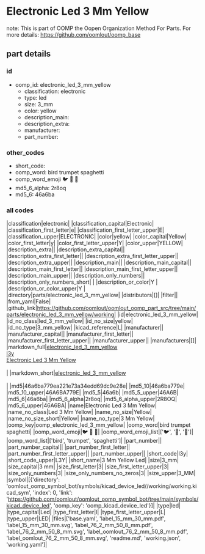 # Electronic Led 3 Mm Yellow  

note: This is part of OOMP the Oopen Organization Method For Parts. For more details: https://github.com/oomlout/oomp_base

##  part details





### id
* oomp_id: electronic_led_3_mm_yellow
  * classification: electronic
  * type: led
  * size: 3_mm
  * color: yellow
  * description_main: 
  * description_extra: 
  * manufacturer: 
  * part_number: 

### other_codes
* short_code: 
* oomp_word: bird trumpet spaghetti
* oomp_word_emoji :bird: :trumpet: :spaghetti:
* md5_6_alpha: 2r8oq
* md5_6: 46a6ba

### all codes 
|classification|electronic|
|classification_capital|Electronic|
|classification_first_letter|e|
|classification_first_letter_upper|E|
|classification_upper|ELECTRONIC|
|color|yellow|
|color_capital|Yellow|
|color_first_letter|y|
|color_first_letter_upper|Y|
|color_upper|YELLOW|
|description_extra||
|description_extra_capital||
|description_extra_first_letter||
|description_extra_first_letter_upper||
|description_extra_upper||
|description_main||
|description_main_capital||
|description_main_first_letter||
|description_main_first_letter_upper||
|description_main_upper||
|description_only_numbers||
|description_only_numbers_short| |
|description_or_color|Y |
|description_or_color_upper|Y |
|directory|parts/electronic_led_3_mm_yellow|
|distributors|[]|
|filter||
|from_yaml|False|
|github_link|https://github.com/oomlout/oomlout_oomp_part_src/tree/main/parts/electronic_led_3_mm_yellow/working|
|id|electronic_led_3_mm_yellow|
|id_no_class|led_3_mm_yellow|
|id_no_size|yellow|
|id_no_type|3_mm_yellow|
|kicad_reference|L|
|manufacturer||
|manufacturer_capital||
|manufacturer_first_letter||
|manufacturer_first_letter_upper||
|manufacturer_upper||
|manufacturers|[]|
|markdown_full|[electronic_led_3_mm_yellow](https://github.com/oomlout/oomlout_oomp_part_src/tree/main/parts/electronic_led_3_mm_yellow/working)<br>[l3y](https://github.com/oomlout/oomlout_oomp_part_src/tree/main/parts/electronic_led_3_mm_yellow/working)<br>[Electronic Led 3 Mm Yellow](https://github.com/oomlout/oomlout_oomp_part_src/tree/main/parts/electronic_led_3_mm_yellow/working)<br><br>|
|markdown_short|[electronic_led_3_mm_yellow](https://github.com/oomlout/oomlout_oomp_part_src/tree/main/parts/electronic_led_3_mm_yellow/working)<br><br>|
|md5|46a6ba779ea221e73a34edd69dc9e28e|
|md5_10|46a6ba779e|
|md5_10_upper|46A6BA779E|
|md5_5|46a6b|
|md5_5_upper|46A6B|
|md5_6|46a6ba|
|md5_6_alpha|2r8oq|
|md5_6_alpha_upper|2R8OQ|
|md5_6_upper|46A6BA|
|name|Electronic Led 3 Mm Yellow|
|name_no_class|Led 3 Mm Yellow|
|name_no_size|Yellow|
|name_no_size_short|Yellow|
|name_no_type|3 Mm Yellow|
|oomp_key|oomp_electronic_led_3_mm_yellow|
|oomp_word|bird trumpet spaghetti|
|oomp_word_emoji|:bird: :trumpet: :spaghetti:|
|oomp_word_emoji_list|[':bird:', ':trumpet:', ':spaghetti:']|
|oomp_word_list|['bird', 'trumpet', 'spaghetti']|
|part_number||
|part_number_capital||
|part_number_first_letter||
|part_number_first_letter_upper||
|part_number_upper||
|short_code|l3y|
|short_code_upper|L3Y|
|short_name|3 Mm Yellow Led|
|size|3_mm|
|size_capital|3 mm|
|size_first_letter|3|
|size_first_letter_upper|3|
|size_only_numbers|3|
|size_only_numbers_no_zeros|3|
|size_upper|3_MM|
|symbol|[{'directory': 'oomlout_oomp_symbol_bot/symbols/kicad_device_led//working/working.kicad_sym', 'index': 0, 'link': 'https://github.com/oomlout/oomlout_oomp_symbol_bot/tree/main/symbols/kicad_device_led', 'oomp_key': 'oomp_kicad_device_led'}]|
|type|led|
|type_capital|Led|
|type_first_letter|l|
|type_first_letter_upper|L|
|type_upper|LED|
|files|['base.yaml', 'label_15_mm_30_mm.pdf', 'label_15_mm_30_mm.svg', 'label_76_2_mm_50_8_mm.pdf', 'label_76_2_mm_50_8_mm.svg', 'label_oomlout_76_2_mm_50_8_mm.pdf', 'label_oomlout_76_2_mm_50_8_mm.svg', 'readme.md', 'working.json', 'working.yaml']|
